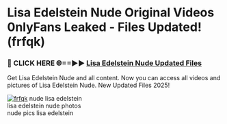 # Lisa Edelstein Nude Original Videos 0nlyFans Leaked - Files Updated! (frfqk)

<h3>🔴 CLICK HERE 🌐==►► <a href="https://tinyurl.com/yc6ubb5a" rel="nofollow">Lisa Edelstein Nude Updated Files</a></h3>

Get Lisa Edelstein Nude and all content. Now you can access all videos and pictures of Lisa Edelstein Nude. New Updated Files 2025!

[![frfqk](https://i.imgur.com/7eu0CRL.gif)](https://tinyurl.com/yc6ubb5a)
nude lisa edelstein<br>
lisa edelstein nude photos<br>
nude pics lisa edelstein